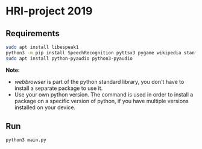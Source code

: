 # HRI-project 2019

## Requirements
```bash
sudo apt install libespeak1
python3 -m pip install SpeechRecognition pyttsx3 pygame wikipedia stanfordnlp colorama termcolor --user
sudo apt install python-pyaudio python3-pyaudio
```

**Note:** 
- *webbrowser* is part of the python standard library, you don't have to install a separate package to use it.
- Use your own python version. The command is used in order to install a package on a specific version of python, if you have multiple versions installed on your device.

## Run
```bash
python3 main.py
```